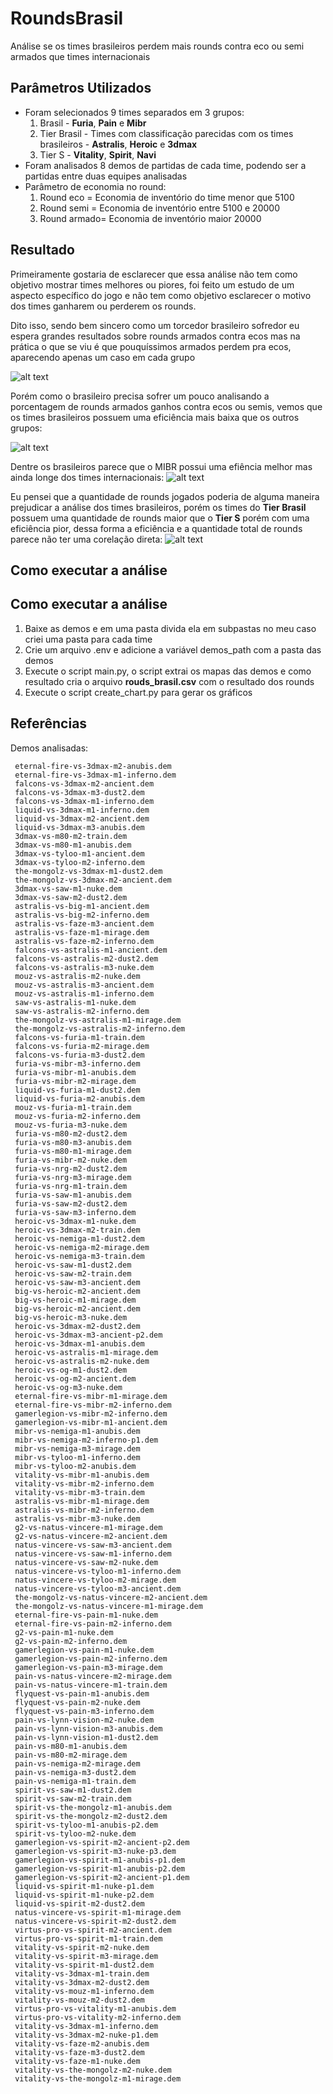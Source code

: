 # RoundsBrasil
 Análise se os times brasileiros perdem mais rounds contra eco ou semi armados que times internacionais

 ## Parâmetros Utilizados
 - Foram selecionados 9 times separados em 3 grupos:
    1. Brasil - **Furia**, **Pain** e **Mibr**
    2. Tier Brasil - Times com classificação parecidas com os times brasileiros - **Astralis**, **Heroic** e **3dmax**
    3. Tier S - **Vitality**, **Spirit**, **Navi**
 - Foram analisados 8 demos de partidas de cada time, podendo ser a partidas entre duas equipes analisadas
 - Parâmetro de economia no round:
    1. Round eco = Economia de inventório do time menor que 5100
    2. Round semi = Economia de inventório entre 5100 e 20000
    3. Round armado= Economia de inventório maior 20000
  
  ## Resultado
 Primeiramente gostaria de esclarecer que essa análise não tem como objetivo mostrar times melhores ou piores, foi feito um estudo de um aspecto específico do jogo e não tem como objetivo esclarecer o motivo dos times ganharem ou perderem os rounds.
 
 Dito isso, sendo bem sincero como um torcedor brasileiro sofredor eu espera grandes resultados sobre rounds armados contra ecos mas na prática o que se viu é que pouquíssimos armados perdem pra ecos, aparecendo apenas um caso em cada grupo

 ![alt text](https://github.com/AnalistaTerrorista/RoundsBrasil/blob/main/resultado.png)

Porém como o brasileiro precisa sofrer um pouco analisando a porcentagem de rounds armados ganhos contra ecos ou semis, vemos que os times brasileiros possuem uma eficiência mais baixa que os outros grupos:

 ![alt text](https://github.com/AnalistaTerrorista/RoundsBrasil/blob/main/graph/graph1.png)

Dentre os brasileiros parece que o MIBR possui uma efiência melhor mas ainda longe dos times internacionais:
 ![alt text](https://github.com/AnalistaTerrorista/RoundsBrasil/blob/main/graph/graph2.png)

 Eu pensei que a quantidade de rounds jogados poderia de alguma maneira prejudicar a análise dos times brasileiros, porém os times do **Tier Brasil** possuem uma quantidade de rounds maior que o **Tier S** porém com uma eficiência pior, dessa forma a eficiência e a quantidade total de rounds parece não ter uma corelação direta:
 ![alt text](https://github.com/AnalistaTerrorista/RoundsBrasil/blob/main/graph/graph3.png)

## Como executar a análise


## Como executar a análise
1. Baixe as demos e em uma pasta divida ela em subpastas no meu caso criei uma pasta para cada time
2. Crie um arquivo .env e adicione a variável demos_path com a pasta das demos
3. Execute o script main.py, o script extrai os mapas das demos e como resultado cria o arquivo **rouds_brasil.csv** com o resultado dos rounds
4. Execute o script create_chart.py para gerar os gráficos

## Referências
Demos analisadas:

     eternal-fire-vs-3dmax-m2-anubis.dem
     eternal-fire-vs-3dmax-m1-inferno.dem 
     falcons-vs-3dmax-m2-ancient.dem
     falcons-vs-3dmax-m3-dust2.dem 
     falcons-vs-3dmax-m1-inferno.dem
     liquid-vs-3dmax-m1-inferno.dem 
     liquid-vs-3dmax-m2-ancient.dem
     liquid-vs-3dmax-m3-anubis.dem 
     3dmax-vs-m80-m2-train.dem
     3dmax-vs-m80-m1-anubis.dem 
     3dmax-vs-tyloo-m1-ancient.dem
     3dmax-vs-tyloo-m2-inferno.dem 
     the-mongolz-vs-3dmax-m1-dust2.dem
     the-mongolz-vs-3dmax-m2-ancient.dem 
     3dmax-vs-saw-m1-nuke.dem
     3dmax-vs-saw-m2-dust2.dem 
     astralis-vs-big-m1-ancient.dem
     astralis-vs-big-m2-inferno.dem 
     astralis-vs-faze-m3-ancient.dem
     astralis-vs-faze-m1-mirage.dem 
     astralis-vs-faze-m2-inferno.dem
     falcons-vs-astralis-m1-ancient.dem 
     falcons-vs-astralis-m2-dust2.dem
     falcons-vs-astralis-m3-nuke.dem 
     mouz-vs-astralis-m2-nuke.dem
     mouz-vs-astralis-m3-ancient.dem 
     mouz-vs-astralis-m1-inferno.dem
     saw-vs-astralis-m1-nuke.dem 
     saw-vs-astralis-m2-inferno.dem
     the-mongolz-vs-astralis-m1-mirage.dem
     the-mongolz-vs-astralis-m2-inferno.dem 
     falcons-vs-furia-m1-train.dem
     falcons-vs-furia-m2-mirage.dem 
     falcons-vs-furia-m3-dust2.dem
     furia-vs-mibr-m3-inferno.dem 
     furia-vs-mibr-m1-anubis.dem
     furia-vs-mibr-m2-mirage.dem 
     liquid-vs-furia-m1-dust2.dem
     liquid-vs-furia-m2-anubis.dem 
     mouz-vs-furia-m1-train.dem
     mouz-vs-furia-m2-inferno.dem 
     mouz-vs-furia-m3-nuke.dem
     furia-vs-m80-m2-dust2.dem 
     furia-vs-m80-m3-anubis.dem
     furia-vs-m80-m1-mirage.dem 
     furia-vs-mibr-m2-nuke.dem
     furia-vs-nrg-m2-dust2.dem 
     furia-vs-nrg-m3-mirage.dem
     furia-vs-nrg-m1-train.dem 
     furia-vs-saw-m1-anubis.dem
     furia-vs-saw-m2-dust2.dem 
     furia-vs-saw-m3-inferno.dem
     heroic-vs-3dmax-m1-nuke.dem 
     heroic-vs-3dmax-m2-train.dem
     heroic-vs-nemiga-m1-dust2.dem 
     heroic-vs-nemiga-m2-mirage.dem
     heroic-vs-nemiga-m3-train.dem 
     heroic-vs-saw-m1-dust2.dem
     heroic-vs-saw-m2-train.dem 
     heroic-vs-saw-m3-ancient.dem
     big-vs-heroic-m2-ancient.dem
     big-vs-heroic-m1-mirage.dem 
     big-vs-heroic-m2-ancient.dem
     big-vs-heroic-m3-nuke.dem 
     heroic-vs-3dmax-m2-dust2.dem
     heroic-vs-3dmax-m3-ancient-p2.dem 
     heroic-vs-3dmax-m1-anubis.dem
     heroic-vs-astralis-m1-mirage.dem 
     heroic-vs-astralis-m2-nuke.dem
     heroic-vs-og-m1-dust2.dem 
     heroic-vs-og-m2-ancient.dem
     heroic-vs-og-m3-nuke.dem 
     eternal-fire-vs-mibr-m1-mirage.dem
     eternal-fire-vs-mibr-m2-inferno.dem
     gamerlegion-vs-mibr-m2-inferno.dem 
     gamerlegion-vs-mibr-m1-ancient.dem
     mibr-vs-nemiga-m1-anubis.dem 
     mibr-vs-nemiga-m2-inferno-p1.dem
     mibr-vs-nemiga-m3-mirage.dem 
     mibr-vs-tyloo-m1-inferno.dem
     mibr-vs-tyloo-m2-anubis.dem 
     vitality-vs-mibr-m1-anubis.dem
     vitality-vs-mibr-m2-inferno.dem 
     vitality-vs-mibr-m3-train.dem
     astralis-vs-mibr-m1-mirage.dem 
     astralis-vs-mibr-m2-inferno.dem
     astralis-vs-mibr-m3-nuke.dem 
     g2-vs-natus-vincere-m1-mirage.dem
     g2-vs-natus-vincere-m2-ancient.dem
     natus-vincere-vs-saw-m3-ancient.dem
     natus-vincere-vs-saw-m1-inferno.dem 
     natus-vincere-vs-saw-m2-nuke.dem
     natus-vincere-vs-tyloo-m1-inferno.dem
     natus-vincere-vs-tyloo-m2-mirage.dem
     natus-vincere-vs-tyloo-m3-ancient.dem
     the-mongolz-vs-natus-vincere-m2-ancient.dem
     the-mongolz-vs-natus-vincere-m1-mirage.dem
     eternal-fire-vs-pain-m1-nuke.dem 
     eternal-fire-vs-pain-m2-inferno.dem
     g2-vs-pain-m1-nuke.dem 
     g2-vs-pain-m2-inferno.dem
     gamerlegion-vs-pain-m1-nuke.dem 
     gamerlegion-vs-pain-m2-inferno.dem
     gamerlegion-vs-pain-m3-mirage.dem 
     pain-vs-natus-vincere-m2-mirage.dem
     pain-vs-natus-vincere-m1-train.dem 
     flyquest-vs-pain-m1-anubis.dem
     flyquest-vs-pain-m2-nuke.dem 
     flyquest-vs-pain-m3-inferno.dem
     pain-vs-lynn-vision-m2-nuke.dem 
     pain-vs-lynn-vision-m3-anubis.dem
     pain-vs-lynn-vision-m1-dust2.dem 
     pain-vs-m80-m1-anubis.dem
     pain-vs-m80-m2-mirage.dem 
     pain-vs-nemiga-m2-mirage.dem
     pain-vs-nemiga-m3-dust2.dem 
     pain-vs-nemiga-m1-train.dem
     spirit-vs-saw-m1-dust2.dem 
     spirit-vs-saw-m2-train.dem
     spirit-vs-the-mongolz-m1-anubis.dem
     spirit-vs-the-mongolz-m2-dust2.dem 
     spirit-vs-tyloo-m1-anubis-p2.dem
     spirit-vs-tyloo-m2-nuke.dem 
     gamerlegion-vs-spirit-m2-ancient-p2.dem
     gamerlegion-vs-spirit-m3-nuke-p3.dem
     gamerlegion-vs-spirit-m1-anubis-p1.dem
     gamerlegion-vs-spirit-m1-anubis-p2.dem
     gamerlegion-vs-spirit-m2-ancient-p1.dem
     liquid-vs-spirit-m1-nuke-p1.dem 
     liquid-vs-spirit-m1-nuke-p2.dem
     liquid-vs-spirit-m2-dust2.dem 
     natus-vincere-vs-spirit-m1-mirage.dem
     natus-vincere-vs-spirit-m2-dust2.dem
     virtus-pro-vs-spirit-m2-ancient.dem 
     virtus-pro-vs-spirit-m1-train.dem
     vitality-vs-spirit-m2-nuke.dem 
     vitality-vs-spirit-m3-mirage.dem
     vitality-vs-spirit-m1-dust2.dem 
     vitality-vs-3dmax-m1-train.dem
     vitality-vs-3dmax-m2-dust2.dem 
     vitality-vs-mouz-m1-inferno.dem
     vitality-vs-mouz-m2-dust2.dem 
     virtus-pro-vs-vitality-m1-anubis.dem
     virtus-pro-vs-vitality-m2-inferno.dem
     vitality-vs-3dmax-m1-inferno.dem 
     vitality-vs-3dmax-m2-nuke-p1.dem
     vitality-vs-faze-m2-anubis.dem 
     vitality-vs-faze-m3-dust2.dem
     vitality-vs-faze-m1-nuke.dem 
     vitality-vs-the-mongolz-m2-nuke.dem
     vitality-vs-the-mongolz-m1-mirage.dem
